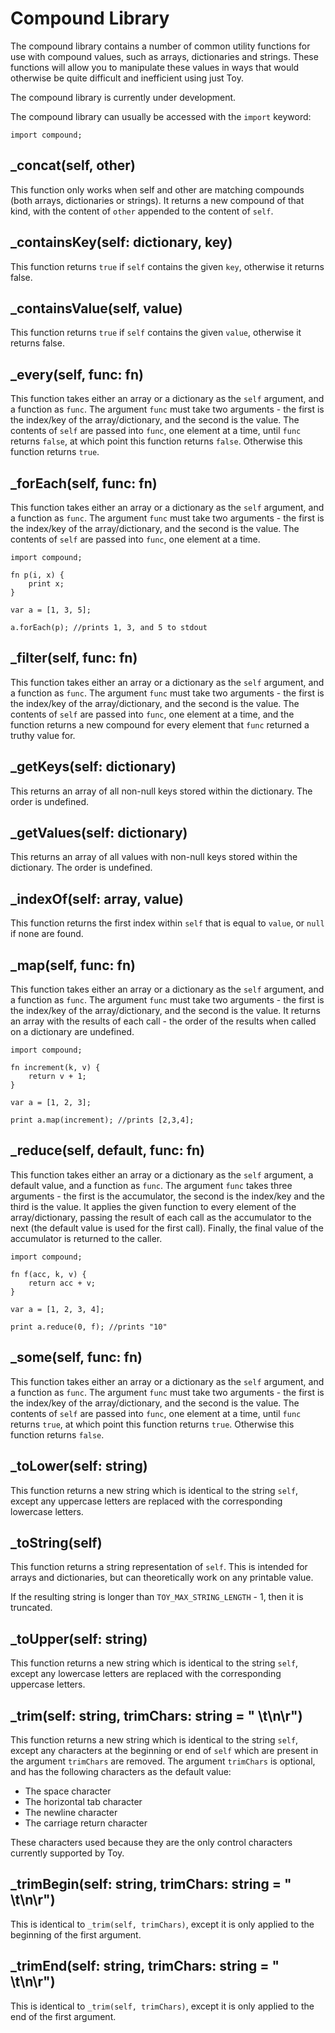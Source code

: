 # Compound Library

The compound library contains a number of common utility functions for use with compound values, such as arrays, dictionaries and strings. These functions will allow you to manipulate these values in ways that would otherwise be quite difficult and inefficient using just Toy.

The compound library is currently under development.

The compound library can usually be accessed with the `import` keyword:

```
import compound;
```

## _concat(self, other)

This function only works when self and other are matching compounds (both arrays, dictionaries or strings). It returns a new compound of that kind, with the content of `other` appended to the content of `self`.

## _containsKey(self: dictionary, key)

This function returns `true` if `self` contains the given `key`, otherwise it returns false.

## _containsValue(self, value)

This function returns `true` if `self` contains the given `value`, otherwise it returns false.

## _every(self, func: fn)

This function takes either an array or a dictionary as the `self` argument, and a function as `func`. The argument `func` must take two arguments - the first is the index/key of the array/dictionary, and the second is the value. The contents of `self` are passed into `func`, one element at a time, until `func` returns `false`, at which point this function returns `false`. Otherwise this function returns `true`.

## _forEach(self, func: fn)

This function takes either an array or a dictionary as the `self` argument, and a function as `func`. The argument `func` must take two arguments - the first is the index/key of the array/dictionary, and the second is the value. The contents of `self` are passed into `func`, one element at a time.

```
import compound;

fn p(i, x) {
    print x;
}

var a = [1, 3, 5];

a.forEach(p); //prints 1, 3, and 5 to stdout
```

## _filter(self, func: fn)

This function takes either an array or a dictionary as the `self` argument, and a function as `func`. The argument `func` must take two arguments - the first is the index/key of the array/dictionary, and the second is the value. The contents of `self` are passed into `func`, one element at a time, and the function returns a new compound for every element that `func` returned a truthy value for.

## _getKeys(self: dictionary)

This returns an array of all non-null keys stored within the dictionary. The order is undefined.

## _getValues(self: dictionary)

This returns an array of all values with non-null keys stored within the dictionary. The order is undefined.

## _indexOf(self: array, value)

This function returns the first index within `self` that is equal to `value`, or `null` if none are found.

## _map(self, func: fn)

This function takes either an array or a dictionary as the `self` argument, and a function as `func`. The argument `func` must take two arguments - the first is the index/key of the array/dictionary, and the second is the value. It returns an array with the results of each call - the order of the results when called on a dictionary are undefined.

```
import compound;

fn increment(k, v) {
    return v + 1;
}

var a = [1, 2, 3];

print a.map(increment); //prints [2,3,4];
```

## _reduce(self, default, func: fn)

This function takes either an array or a dictionary as the `self` argument, a default value, and a function as `func`. The argument `func` takes three arguments - the first is the accumulator, the second is the index/key and the third is the value. It applies the given function to every element of the array/dictionary, passing the result of each call as the accumulator to the next (the default value is used for the first call). Finally, the final value of the accumulator is returned to the caller.

```
import compound;

fn f(acc, k, v) {
	return acc + v;
}

var a = [1, 2, 3, 4];

print a.reduce(0, f); //prints "10"
```

## _some(self, func: fn)

This function takes either an array or a dictionary as the `self` argument, and a function as `func`. The argument `func` must take two arguments - the first is the index/key of the array/dictionary, and the second is the value. The contents of `self` are passed into `func`, one element at a time, until `func` returns `true`, at which point this function returns `true`. Otherwise this function returns `false`.

## _toLower(self: string)

This function returns a new string which is identical to the string `self`, except any uppercase letters are replaced with the corresponding lowercase letters.

## _toString(self)

This function returns a string representation of `self`. This is intended for arrays and dictionaries, but can theoretically work on any printable value.

If the resulting string is longer than `TOY_MAX_STRING_LENGTH` - 1, then it is truncated.

## _toUpper(self: string)

This function returns a new string which is identical to the string `self`, except any lowercase letters are replaced with the corresponding uppercase letters.

## _trim(self: string, trimChars: string = " \t\n\r")

This function returns a new string which is identical to the string `self`, except any characters at the beginning or end of `self` which are present in the argument `trimChars` are removed. The argument `trimChars` is optional, and has the following characters as the default value:

* The space character
* The horizontal tab character
* The newline character
* The carriage return character

These characters used because they are the only control characters currently supported by Toy.

## _trimBegin(self: string, trimChars: string = " \t\n\r")

This is identical to `_trim(self, trimChars)`, except it is only applied to the beginning of the first argument.

## _trimEnd(self: string, trimChars: string = " \t\n\r")

This is identical to `_trim(self, trimChars)`, except it is only applied to the end of the first argument.

